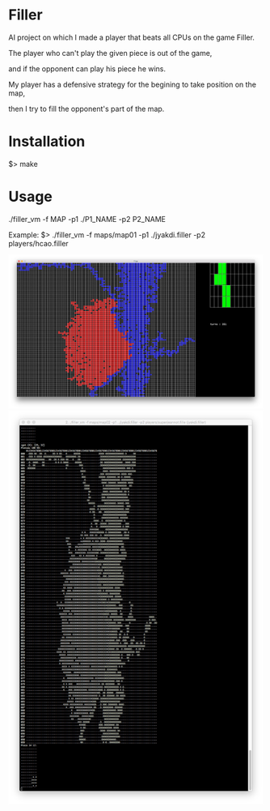 # Filler
AI project on which I made a player that beats all CPUs on the game Filler.

The player who can't play the given piece is out of the game,

and if the opponent can play his piece he wins.

My player has a defensive strategy for the begining to take position on the map,

then I try to fill the opponent's part of the map.

# Installation
$> make

# Usage
./filler_vm -f MAP -p1 ./P1_NAME -p2 P2_NAME

Example:
$> ./filler_vm -f maps/map01 -p1 ./jyakdi.filler -p2 players/hcao.filler

<img src="https://raw.githubusercontent.com/bluffs/Filler/master/screen_term.png">
<img src="https://raw.githubusercontent.com/bluffs/Filler/master/screen_graphic.png">
